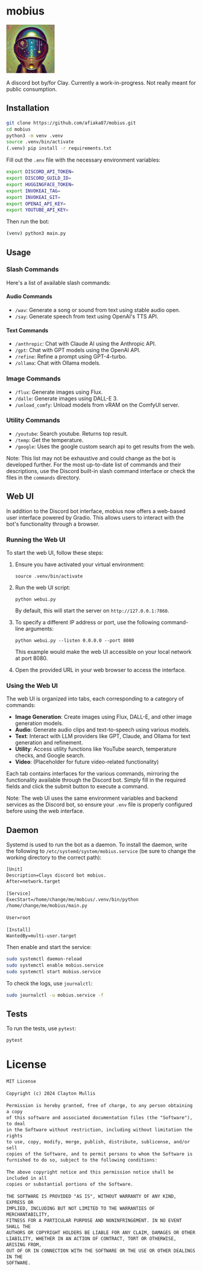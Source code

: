# mobius
<img src="/logo.png" width="128" height="128" />

A discord bot by/for Clay. Currently a work-in-progress. Not really meant for public consumption.

## Installation

```bash
git clone https://github.com/afiaka87/mobius.git
cd mobius
python3 -m venv .venv
source .venv/bin/activate
(.venv) pip install -r requirements.txt
```

Fill out the `.env` file with the necessary environment variables:
```bash
export DISCORD_API_TOKEN=
export DISCORD_GUILD_ID=
export HUGGINGFACE_TOKEN=
export INVOKEAI_TAG=
export INVOKEAI_GIT=
export OPENAI_API_KEY=
export YOUTUBE_API_KEY=
```

Then run the bot:
```bash
(venv) python3 main.py
```

## Usage

### Slash Commands

Here's a list of available slash commands:

#### Audio Commands
- `/wav`: Generate a song or sound from text using stable audio open.
- `/say`: Generate speech from text using OpenAI's TTS API.

#### Text Commands
- `/anthropic`: Chat with Claude AI using the Anthropic API.
- `/gpt`: Chat with GPT models using the OpenAI API.
- `/refine`: Refine a prompt using GPT-4-turbo.
- `/ollama`: Chat with Ollama models.

### Image Commands
- `/flux`: Generate images using Flux.
- `/dalle`: Generate images using DALL-E 3.
- `/unload_comfy`: Unload models from vRAM on the ComfyUI server.

### Utility Commands
- `/youtube`: Search youtube. Returns top result.
- `/temp`: Get the temperature.
- `/google`: Uses the google custom search api to get results from the web.

Note: This list may not be exhaustive and could change as the bot is developed further. For the most up-to-date list of commands and their descriptions, use the Discord built-in slash command interface or check the files in the `commands` directory.

## Web UI

In addition to the Discord bot interface, mobius now offers a web-based user interface powered by Gradio. This allows users to interact with the bot's functionality through a browser.

### Running the Web UI

To start the web UI, follow these steps:

1. Ensure you have activated your virtual environment:
   ```
   source .venv/bin/activate
   ```

2. Run the web UI script:
   ```
   python webui.py
   ```

   By default, this will start the server on `http://127.0.0.1:7860`.

3. To specify a different IP address or port, use the following command-line arguments:
   ```
   python webui.py --listen 0.0.0.0 --port 8080
   ```
   This example would make the web UI accessible on your local network at port 8080.

4. Open the provided URL in your web browser to access the interface.

### Using the Web UI

The web UI is organized into tabs, each corresponding to a category of commands:

- **Image Generation**: Create images using Flux, DALL-E, and other image generation models.
- **Audio**: Generate audio clips and text-to-speech using various models.
- **Text**: Interact with LLM providers like GPT, Claude, and Ollama for text generation and refinement.
- **Utility**: Access utility functions like YouTube search, temperature checks, and Google search.
- **Video**: (Placeholder for future video-related functionality)

Each tab contains interfaces for the various commands, mirroring the functionality available through the Discord bot. Simply fill in the required fields and click the submit button to execute a command.

Note: The web UI uses the same environment variables and backend services as the Discord bot, so ensure your `.env` file is properly configured before using the web interface.

## Daemon

Systemd is used to run the bot as a daemon. To install the daemon, write the following to `/etc/systemd/system/mobius.service` (be sure to change the working directory to the correct path):

```
[Unit]
Description=Clays discord bot mobius.
After=network.target

[Service]
ExecStart=/home/change/me/mobius/.venv/bin/python /home/change/me/mobius/main.py

User=root

[Install]
WantedBy=multi-user.target
```

Then enable and start the service:
```bash
sudo systemctl daemon-reload
sudo systemctl enable mobius.service
sudo systemctl start mobius.service
```

To check the logs, use `journalctl`:
```bash
sudo journalctl -u mobius.service -f
```

## Tests

To run the tests, use `pytest`:
```bash
pytest
```

# License

```
MIT License

Copyright (c) 2024 Clayton Mullis

Permission is hereby granted, free of charge, to any person obtaining a copy
of this software and associated documentation files (the "Software"), to deal
in the Software without restriction, including without limitation the rights
to use, copy, modify, merge, publish, distribute, sublicense, and/or sell
copies of the Software, and to permit persons to whom the Software is
furnished to do so, subject to the following conditions:

The above copyright notice and this permission notice shall be included in all
copies or substantial portions of the Software.

THE SOFTWARE IS PROVIDED "AS IS", WITHOUT WARRANTY OF ANY KIND, EXPRESS OR
IMPLIED, INCLUDING BUT NOT LIMITED TO THE WARRANTIES OF MERCHANTABILITY,
FITNESS FOR A PARTICULAR PURPOSE AND NONINFRINGEMENT. IN NO EVENT SHALL THE
AUTHORS OR COPYRIGHT HOLDERS BE LIABLE FOR ANY CLAIM, DAMAGES OR OTHER
LIABILITY, WHETHER IN AN ACTION OF CONTRACT, TORT OR OTHERWISE, ARISING FROM,
OUT OF OR IN CONNECTION WITH THE SOFTWARE OR THE USE OR OTHER DEALINGS IN THE
SOFTWARE.
```